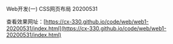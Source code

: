 Web开发(一) CSS网页布局 20200531

查看效果网址：[https://cx-330.github.io/code/web/web1-20200531/index.html](https://cx-330.github.io/code/web/web1-20200531/index.html)

